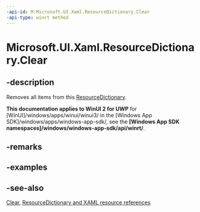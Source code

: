 ```yaml
---
-api-id: M:Microsoft.UI.Xaml.ResourceDictionary.Clear
-api-type: winrt method
---
```


<!-- Method syntax
public void Clear()
-->

# Microsoft.UI.Xaml.ResourceDictionary.Clear

## -description
Removes all items from this [ResourceDictionary](resourcedictionary.md).

**This documentation applies to WinUI 2 for UWP** for [WinUI]/windows/apps/winui/winui3/ in the [Windows App SDK]/windows/apps/windows-app-sdk/, see the **[Windows App SDK namespaces]/windows/windows-app-sdk/api/winrt/**.

## -remarks


## -examples

## -see-also
[Clear](/dotnet/api/system.collections.generic.icollection-1.clear?view=dotnet-uwp-10.0&preserve-view=true), [ResourceDictionary and XAML resource references](/windows/uwp/controls-and-patterns/resourcedictionary-and-xaml-resource-references)
